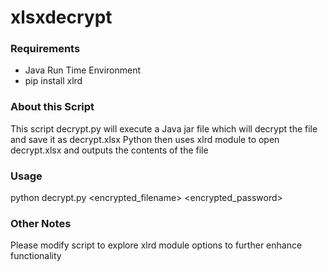 # xlsxdecrypt

### Requirements
* Java Run Time Environment
* pip install xlrd

### About this Script
This script decrypt.py will execute a Java jar file which will decrypt the file and save it as decrypt.xlsx
Python then uses xlrd module to open decrypt.xlsx and outputs the contents of the file

### Usage
python decrypt.py <encrypted_filename> <encrypted_password>

### Other Notes
Please modify script to explore xlrd module options to further enhance functionality
